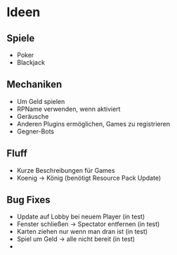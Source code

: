 # Ideen
## Spiele
* Poker
* Blackjack
## Mechaniken
* Um Geld spielen
* RPName verwenden, wenn aktiviert
* Geräusche
* Anderen Plugins ermöglichen, Games zu registrieren
* Gegner-Bots
## Fluff
* Kurze Beschreibungen für Games
* Koenig -> König (benötigt Resource Pack Update)
## Bug Fixes
* Update auf Lobby bei neuem Player (in test)
* Fenster schließen -> Spectator entfernen (in test)
* Karten ziehen nur wenn man dran ist (in test)
* Spiel um Geld -> alle nicht bereit (in test)
* 